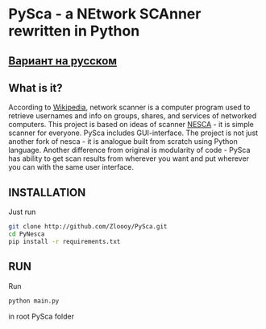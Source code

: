 PySca - a NEtwork SCAnner rewritten in Python
=============================
[Вариант на русском](README.ru.md)
------------
What is it?
------------
According to [Wikipedia](https://en.wikipedia.org/wiki/Network_enumeration#Software),
network scanner is a computer program used to retrieve usernames and info on groups, shares, and services of networked computers.
This project is based on ideas of scanner [NESCA](https://github.com/pantyusha/nesca) - it is simple scanner for everyone. PySca includes GUI-interface. The project is not just another fork of nesca - it is analogue built from scratch using Python language. Another difference from original is modularity of code - PySca has ability to get scan results from wherever you want and put wherever you can with the same user interface.

INSTALLATION
------------
Just run
```bash
git clone http://github.com/Zloooy/PySca.git
cd PyNesca
pip install -r requirements.txt
```

RUN
------------
Run
```bash 
python main.py
```
in root PySca folder
